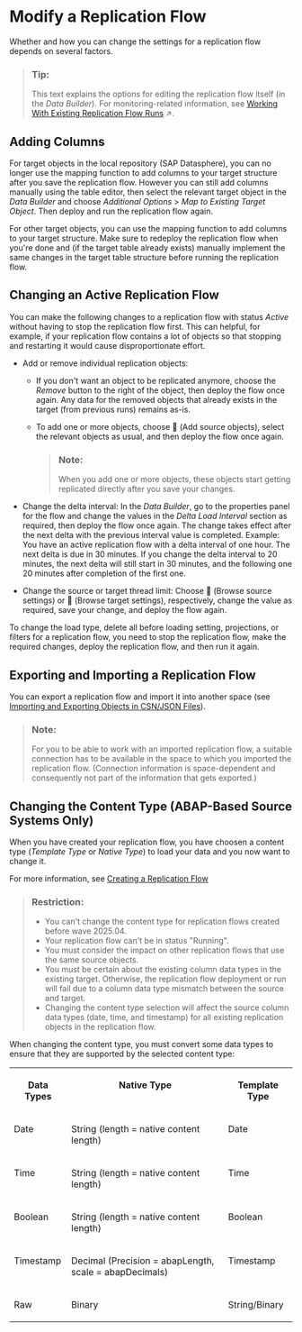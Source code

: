 <!-- loioa24c71f3ba7548909534d4cb52cefbfc -->

<link rel="stylesheet" type="text/css" href="../css/sap-icons.css"/>

# Modify a Replication Flow

Whether and how you can change the settings for a replication flow depends on several factors.

> ### Tip:  
> This text explains the options for editing the replication flow itself \(in the *Data Builder*\). For monitoring-related information, see [Working With Existing Replication Flow Runs](https://help.sap.com/viewer/9f36ca35bc6145e4acdef6b4d852d560/DEV_CURRENT/en-US/da62e1ee746448e8bc043e1be4377cbe.html "You can pause a replication flow run and resume it at a later point in time, or you can stop it completely.") :arrow_upper_right:.



<a name="loioa24c71f3ba7548909534d4cb52cefbfc__section_m1q_mtw_mdc"/>

## Adding Columns

For target objects in the local repository \(SAP Datasphere\), you can no longer use the mapping function to add columns to your target structure after you save the replication flow. However you can still add columns manually using the table editor, then select the relevant target object in the *Data Builder* and choose *Additional Options* \> *Map to Existing Target Object*. Then deploy and run the replication flow again.

For other target objects, you can use the mapping function to add columns to your target structure. Make sure to redeploy the replication flow when you're done and \(if the target table already exists\) manually implement the same changes in the target table structure before running the replication flow.



<a name="loioa24c71f3ba7548909534d4cb52cefbfc__section_syb_stw_mdc"/>

## Changing an Active Replication Flow

You can make the following changes to a replication flow with status *Active* without having to stop the replication flow first. This can helpful, for example, if your replication flow contains a lot of objects so that stopping and restarting it would cause disproportionate effort.

-   Add or remove individual replication objects:

    -   If you don't want an object to be replicated anymore, choose the *Remove* button to the right of the object, then deploy the flow once again. Any data for the removed objects that already exists in the target \(from previous runs\) remains as-is.

    -   To add one or more objects, choose <span class="FPA-icons-V3"></span> \(Add source objects\), select the relevant objects as usual, and then deploy the flow once again.

        > ### Note:  
        > When you add one or more objects, these objects start getting replicated directly after you save your changes.


-   Change the delta interval: In the *Data Builder*, go to the properties panel for the flow and change the values in the *Delta Load Interval* section as required, then deploy the flow once again. The change takes effect after the next delta with the previous interval value is completed. Example: You have an active replication flow with a delta interval of one hour. The next delta is due in 30 minutes. If you change the delta interval to 20 minutes, the next delta will still start in 30 minutes, and the following one 20 minutes after completion of the first one.

-   Change the source or target thread limit: Choose <span class="FPA-icons-V3"></span> \(Browse source settings\) or <span class="FPA-icons-V3"></span> \(Browse target settings\), respectively, change the value as required, save your change, and deploy the flow again.


To change the load type, delete all before loading setting, projections, or filters for a replication flow, you need to stop the replication flow, make the required changes, deploy the replication flow, and then run it again.



<a name="loioa24c71f3ba7548909534d4cb52cefbfc__section_smp_xtw_mdc"/>

## Exporting and Importing a Replication Flow

You can export a replication flow and import it into another space \(see [Importing and Exporting Objects in CSN/JSON Files](../Creating-Finding-Sharing-Objects/importing-and-exporting-objects-in-csn-json-files-f8ff062.md)\).

> ### Note:  
> For you to be able to work with an imported replication flow, a suitable connection has to be available in the space to which you imported the replication flow. \(Connection information is space-dependent and consequently not part of the information that gets exported.\)



<a name="loioa24c71f3ba7548909534d4cb52cefbfc__section_pn3_1xf_xdc"/>

## Changing the Content Type \(ABAP-Based Source Systems Only\)

When you have created your replication flow, you have choosen a content type \(*Template Type* or *Native Type*\) to load your data and you now want to change it.

For more information, see [Creating a Replication Flow](creating-a-replication-flow-25e2bd7.md)

> ### Restriction:  
> -   You can't change the content type for replication flows created before wave 2025.04.
> -   Your replication flow can't be in status "Running".
> -   You must consider the impact on other replication flows that use the same source objects.
> -   You must be certain about the existing column data types in the existing target. Otherwise, the replication flow deployment or run will fail due to a column data type mismatch between the source and target.
> -   Changing the content type selection will affect the source column data types \(date, time, and timestamp\) for all existing replication objects in the replication flow.

When changing the content type, you must convert some data types to ensure that they are supported by the selected content type:


<table>
<tr>
<th valign="top">

Data Types

</th>
<th valign="top">

Native Type

</th>
<th valign="top">

Template Type

</th>
</tr>
<tr>
<td valign="top">

Date

</td>
<td valign="top">

String \(length = native content length\)

</td>
<td valign="top">

Date

</td>
</tr>
<tr>
<td valign="top">

Time

</td>
<td valign="top">

String \(length = native content length\)

</td>
<td valign="top">

Time

</td>
</tr>
<tr>
<td valign="top">

Boolean

</td>
<td valign="top">

String \(length = native content length\)

</td>
<td valign="top">

Boolean

</td>
</tr>
<tr>
<td valign="top">

Timestamp

</td>
<td valign="top">

Decimal \(Precision = abapLength, scale = abapDecimals\)

</td>
<td valign="top">

Timestamp

</td>
</tr>
<tr>
<td valign="top">

Raw

</td>
<td valign="top">

Binary

</td>
<td valign="top">

String/Binary

</td>
</tr>
</table>

